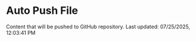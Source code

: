 # Auto Push File

Content that will be pushed to GitHub repository.
Last updated: 07/25/2025, 12:03:41 PM